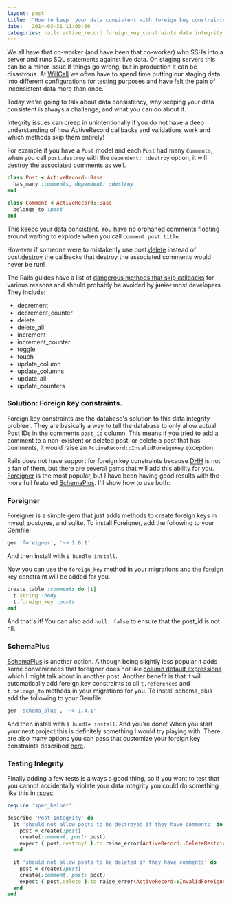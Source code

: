 ```yaml
---
layout: post
title:  "How to keep  your data consistent with foreign key constraints"
date:   2014-03-31 11:00:00
categories: rails active_record foreign_key_constraints data integrity
---
```


We all have that co-worker (and have been that co-worker) who SSHs into a
server and runs SQL statements against live data. On staging servers this
can be a minor issue if things go wrong, but in production it can be disastrous.
At [WillCall](https://www.getwillcall.com) we often have to spend time
putting our staging data into different configurations for testing purposes
and have felt the pain of inconsistent data more than once.

Today we're going to talk about data consistency, why keeping your data
consistent is always a challenge, and what you can do about it.

Integrity issues can creep in unintentionally if you do not have a
deep understanding of how ActiveRecord callbacks and validations work and
which methods skip them entirely!

For example if you have a `Post` model and each `Post` had many `Comments`, when you 
call `post.destroy` with the `dependent: :destroy` option, it will destroy the 
associated comments as well.

```ruby
class Post < ActiveRecord::Base
  has_many :comments, dependent: :destroy
end

class Comment < ActiveRecord::Base
  belongs_to :post
end
```

This keeps your data consistent. You have no orphaned comments floating around
waiting to explode when you call `comment.post.title`.

However if someone were to mistakenly use
post.[delete](http://api.rubyonrails.org/classes/ActiveRecord/Relation.html#method-i-delete)
instead of post.[destroy](http://api.rubyonrails.org/classes/ActiveRecord/Relation.html#method-i-destroy)
the callbacks that destroy the associated comments would never be run!

The Rails guides have a list of 
[dangerous methods that skip callbacks](http://guides.rubyonrails.org/active_record_callbacks.html#skipping-callbacks)
for various reasons and should probably be avoided by <del>junior</del> most
developers. They include:

* decrement
* decrement_counter
* delete
* delete_all
* increment
* increment_counter
* toggle
* touch
* update_column
* update_columns
* update_all
* update_counters

### Solution: Foreign key constraints.

Foreign key constraints are the database's solution to this data integrity 
problem. They are basically a way to tell the database to only allow actual 
Post IDs in the comments `post_id` column. This means if you tried to add a 
comment to a non-existent or deleted post, or delete a post that has comments, 
it would raise an `ActiveRecord::InvalidForeignKey` exception.

Rails does not have support for foreign key constraints because
[DHH](http://en.wikipedia.org/wiki/David_Heinemeier_Hansson) is not a
fan of them, but there are several gems that will add this ability for you. 
[Foreigner](https://github.com/matthuhiggins/foreigner) is the most popular, 
but I have been having good results with the more full featured 
[SchemaPlus](https://github.com/lomba/schema_plus). I'll show how to use 
both:

### Foreigner

Foreigner is a simple gem that just adds methods to create foreign keys in
mysql, postgres, and sqlite. To install Foreigner, add the following to your
Gemfile:

```ruby
gem 'foreigner', '~> 1.6.1'
```

And then install with `$ bundle install`.

Now you can use the `foreign_key` method in your migrations and the foreign
key constraint will be added for you.

```ruby
create_table :comments do |t|
  t.string :body
  t.foreign_key :posts
end
```

And that's it! You can also add `null: false` to ensure that the post_id is 
not nil.

### SchemaPlus

[SchemaPlus](https://github.com/lomba/schema_plus) is another option. 
Although being slightly less popular it adds some conveniences that foreigner 
does not like 
[column default expressions](https://github.com/lomba/schema_plus#column-defaults-expressions)
which I might talk about in another post. Another benefit is that it will 
automatically add foreign key constraints to all `t.references` and
`t.belongs_to` methods in your migrations for you. To install schema_plus add 
the following to your Gemfile:

```ruby
gem 'schema_plus', '~> 1.4.1'
```

And then install with `$ bundle install`. And you're done! When you start your 
next project this is definitely something I would try playing with. There are 
also many options you can pass that customize your foreign key constraints 
described [here](https://github.com/lomba/schema_plus#foreign-key-constraints).


### Testing Integrity

Finally adding a few tests is always a good thing, so if you want to test that 
you cannot accidentally violate your data integrity you could do something 
like this in [rspec](https://github.com/rspec/rspec).

```ruby
require 'spec_helper'

describe 'Post Integrity' do
  it 'should not allow posts to be destroyed if they have comments' do
    post = create(:post)
    create(:comment, post: post)
    expect { post.destroy! }.to raise_error(ActiveRecord::DeleteRestrictionError)
  end

  it 'should not allow posts to be deleted if they have comments' do
    post = create(:post)
    create(:comment, post: post)
    expect { post.delete }.to raise_error(ActiveRecord::InvalidForeignKey)
  end
end
```
